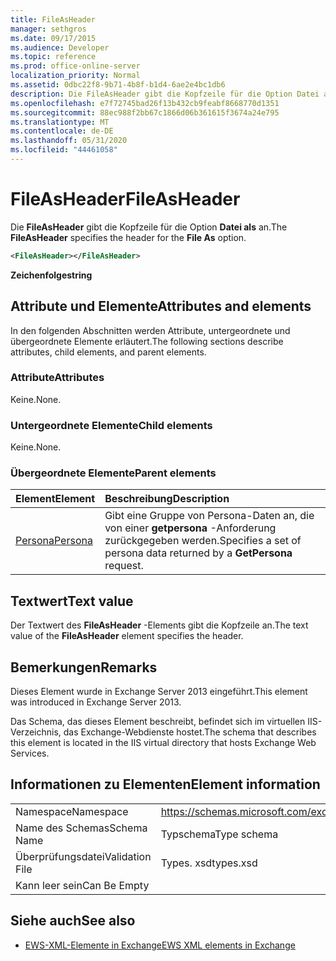 ```yaml
---
title: FileAsHeader
manager: sethgros
ms.date: 09/17/2015
ms.audience: Developer
ms.topic: reference
ms.prod: office-online-server
localization_priority: Normal
ms.assetid: 0dbc22f8-9b71-4b8f-b1d4-6ae2e4bc1db6
description: Die FileAsHeader gibt die Kopfzeile für die Option Datei als an.
ms.openlocfilehash: e7f72745bad26f13b432cb9feabf8668770d1351
ms.sourcegitcommit: 88ec988f2bb67c1866d06b361615f3674a24e795
ms.translationtype: MT
ms.contentlocale: de-DE
ms.lasthandoff: 05/31/2020
ms.locfileid: "44461058"
---
```

# <a name="fileasheader"></a><span data-ttu-id="a7b27-103">FileAsHeader</span><span class="sxs-lookup"><span data-stu-id="a7b27-103">FileAsHeader</span></span>

<span data-ttu-id="a7b27-104">Die **FileAsHeader** gibt die Kopfzeile für die Option **Datei als** an.</span><span class="sxs-lookup"><span data-stu-id="a7b27-104">The **FileAsHeader** specifies the header for the **File As** option.</span></span> 
  
```XML
<FileAsHeader></FileAsHeader>
```

 <span data-ttu-id="a7b27-105">**Zeichenfolge**</span><span class="sxs-lookup"><span data-stu-id="a7b27-105">**string**</span></span>
## <a name="attributes-and-elements"></a><span data-ttu-id="a7b27-106">Attribute und Elemente</span><span class="sxs-lookup"><span data-stu-id="a7b27-106">Attributes and elements</span></span>

<span data-ttu-id="a7b27-107">In den folgenden Abschnitten werden Attribute, untergeordnete und übergeordnete Elemente erläutert.</span><span class="sxs-lookup"><span data-stu-id="a7b27-107">The following sections describe attributes, child elements, and parent elements.</span></span>
  
### <a name="attributes"></a><span data-ttu-id="a7b27-108">Attribute</span><span class="sxs-lookup"><span data-stu-id="a7b27-108">Attributes</span></span>

<span data-ttu-id="a7b27-109">Keine.</span><span class="sxs-lookup"><span data-stu-id="a7b27-109">None.</span></span>
  
### <a name="child-elements"></a><span data-ttu-id="a7b27-110">Untergeordnete Elemente</span><span class="sxs-lookup"><span data-stu-id="a7b27-110">Child elements</span></span>

<span data-ttu-id="a7b27-111">Keine.</span><span class="sxs-lookup"><span data-stu-id="a7b27-111">None.</span></span>
  
### <a name="parent-elements"></a><span data-ttu-id="a7b27-112">Übergeordnete Elemente</span><span class="sxs-lookup"><span data-stu-id="a7b27-112">Parent elements</span></span>

|<span data-ttu-id="a7b27-113">**Element**</span><span class="sxs-lookup"><span data-stu-id="a7b27-113">**Element**</span></span>|<span data-ttu-id="a7b27-114">**Beschreibung**</span><span class="sxs-lookup"><span data-stu-id="a7b27-114">**Description**</span></span>|
|:-----|:-----|
|[<span data-ttu-id="a7b27-115">Persona</span><span class="sxs-lookup"><span data-stu-id="a7b27-115">Persona</span></span>](persona.md) <br/> |<span data-ttu-id="a7b27-116">Gibt eine Gruppe von Persona-Daten an, die von einer **getpersona** -Anforderung zurückgegeben werden.</span><span class="sxs-lookup"><span data-stu-id="a7b27-116">Specifies a set of persona data returned by a **GetPersona** request.</span></span>  <br/> |
   
## <a name="text-value"></a><span data-ttu-id="a7b27-117">Textwert</span><span class="sxs-lookup"><span data-stu-id="a7b27-117">Text value</span></span>

<span data-ttu-id="a7b27-118">Der Textwert des **FileAsHeader** -Elements gibt die Kopfzeile an.</span><span class="sxs-lookup"><span data-stu-id="a7b27-118">The text value of the **FileAsHeader** element specifies the header.</span></span> 
  
## <a name="remarks"></a><span data-ttu-id="a7b27-119">Bemerkungen</span><span class="sxs-lookup"><span data-stu-id="a7b27-119">Remarks</span></span>

<span data-ttu-id="a7b27-120">Dieses Element wurde in Exchange Server 2013 eingeführt.</span><span class="sxs-lookup"><span data-stu-id="a7b27-120">This element was introduced in Exchange Server 2013.</span></span>
  
<span data-ttu-id="a7b27-121">Das Schema, das dieses Element beschreibt, befindet sich im virtuellen IIS-Verzeichnis, das Exchange-Webdienste hostet.</span><span class="sxs-lookup"><span data-stu-id="a7b27-121">The schema that describes this element is located in the IIS virtual directory that hosts Exchange Web Services.</span></span>
  
## <a name="element-information"></a><span data-ttu-id="a7b27-122">Informationen zu Elementen</span><span class="sxs-lookup"><span data-stu-id="a7b27-122">Element information</span></span>

|||
|:-----|:-----|
|<span data-ttu-id="a7b27-123">Namespace</span><span class="sxs-lookup"><span data-stu-id="a7b27-123">Namespace</span></span>  <br/> |https://schemas.microsoft.com/exchange/services/2006/types  <br/> |
|<span data-ttu-id="a7b27-124">Name des Schemas</span><span class="sxs-lookup"><span data-stu-id="a7b27-124">Schema Name</span></span>  <br/> |<span data-ttu-id="a7b27-125">Typschema</span><span class="sxs-lookup"><span data-stu-id="a7b27-125">Type schema</span></span>  <br/> |
|<span data-ttu-id="a7b27-126">Überprüfungsdatei</span><span class="sxs-lookup"><span data-stu-id="a7b27-126">Validation File</span></span>  <br/> |<span data-ttu-id="a7b27-127">Types. xsd</span><span class="sxs-lookup"><span data-stu-id="a7b27-127">types.xsd</span></span>  <br/> |
|<span data-ttu-id="a7b27-128">Kann leer sein</span><span class="sxs-lookup"><span data-stu-id="a7b27-128">Can Be Empty</span></span>  <br/> ||
   
## <a name="see-also"></a><span data-ttu-id="a7b27-129">Siehe auch</span><span class="sxs-lookup"><span data-stu-id="a7b27-129">See also</span></span>



- [<span data-ttu-id="a7b27-130">EWS-XML-Elemente in Exchange</span><span class="sxs-lookup"><span data-stu-id="a7b27-130">EWS XML elements in Exchange</span></span>](ews-xml-elements-in-exchange.md)

